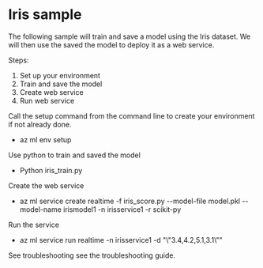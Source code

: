 # Iris sample
The following sample will train and save a model using the Iris dataset. We will then use the saved the model to deploy it as a web service.

Steps:
1. Set up your environment
2. Train and save the model
3. Create web service
4. Run web service

Call the setup command from the command line to create your environment if not already done.

- az ml env setup 

Use python to train and saved the model 

- Python iris_train.py

Create the web service

- az ml service create realtime -f iris_score.py --model-file model.pkl --model-name irismodel1 -n irisservice1 -r scikit-py

Run the service

- az ml service run realtime -n irisservice1 -d "\\"3.4,4.2,5.1,3.1\\""

See troubleshooting see the troubleshooting guide.
